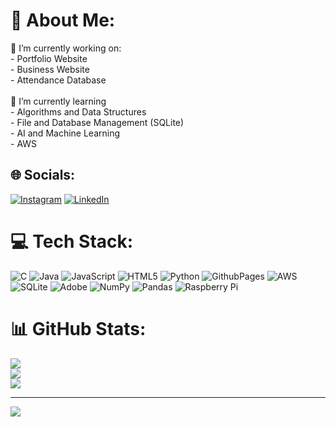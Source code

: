 # 💫 About Me:
🔭 I’m currently working on:<br>       -  Portfolio Website<br>       -  Business Website<br>       -  Attendance Database<br><br>🌱 I’m currently learning<br>       - Algorithms and Data Structures<br>       - File and Database Management (SQLite)<br>       - AI and Machine Learning<br>       - AWS<br>


## 🌐 Socials:
[![Instagram](https://img.shields.io/badge/Instagram-%23E4405F.svg?logo=Instagram&logoColor=white)](https://instagram.com/braydenbartelds) [![LinkedIn](https://img.shields.io/badge/LinkedIn-%230077B5.svg?logo=linkedin&logoColor=white)](https://linkedin.com/in/BraydenBartelds) 

# 💻 Tech Stack:
![C](https://img.shields.io/badge/c-%2300599C.svg?style=for-the-badge&logo=c&logoColor=white) ![Java](https://img.shields.io/badge/java-%23ED8B00.svg?style=for-the-badge&logo=openjdk&logoColor=white) ![JavaScript](https://img.shields.io/badge/javascript-%23323330.svg?style=for-the-badge&logo=javascript&logoColor=%23F7DF1E) ![HTML5](https://img.shields.io/badge/html5-%23E34F26.svg?style=for-the-badge&logo=html5&logoColor=white) ![Python](https://img.shields.io/badge/python-3670A0?style=for-the-badge&logo=python&logoColor=ffdd54) ![GithubPages](https://img.shields.io/badge/github%20pages-121013?style=for-the-badge&logo=github&logoColor=white) ![AWS](https://img.shields.io/badge/AWS-%23FF9900.svg?style=for-the-badge&logo=amazon-aws&logoColor=white) ![SQLite](https://img.shields.io/badge/sqlite-%2307405e.svg?style=for-the-badge&logo=sqlite&logoColor=white) ![Adobe](https://img.shields.io/badge/adobe-%23FF0000.svg?style=for-the-badge&logo=adobe&logoColor=white) ![NumPy](https://img.shields.io/badge/numpy-%23013243.svg?style=for-the-badge&logo=numpy&logoColor=white) ![Pandas](https://img.shields.io/badge/pandas-%23150458.svg?style=for-the-badge&logo=pandas&logoColor=white) ![Raspberry Pi](https://img.shields.io/badge/-RaspberryPi-C51A4A?style=for-the-badge&logo=Raspberry-Pi)
# 📊 GitHub Stats:
![](https://github-readme-stats.vercel.app/api?username=braydenmcb&theme=bear&hide_border=false&include_all_commits=false&count_private=false)<br/>
![](https://github-readme-streak-stats.herokuapp.com/?user=braydenmcb&theme=bear&hide_border=false)<br/>
![](https://github-readme-stats.vercel.app/api/top-langs/?username=braydenmcb&theme=bear&hide_border=false&include_all_commits=false&count_private=false&layout=compact)

---
[![](https://visitcount.itsvg.in/api?id=braydenmcb&icon=0&color=0)](https://visitcount.itsvg.in)

<!-- Proudly created with GPRM ( https://gprm.itsvg.in ) -->
